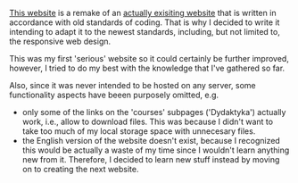 [This website](https://kepmon.github.io/Website_ZChA/) is a remake of an [actually exisiting website](https://www.zcha.pwr.edu.pl/) that is written in accordance with old standards of coding. That is why I decided to write it intending to adapt it to the newest standards, including, but not limited to, the responsive web design.

This was my first 'serious' website so it could certainly be further improved, however, I tried to do my best with the knowledge that I've gathered so far.

Also, since it was never intended to be hosted on any server, some functionality aspects have beeen purposely omitted, e.g.

- only some of the links on the 'courses' subpages ('Dydaktyka') actually work, i.e., allow to download files. This was because I didn't want to take too much of my local storage space with unnecesary files.
- the English version of the website doesn't exist, because I recognized this would be actually a waste of my time since I wouldn't learn anything new from it. Therefore, I decided to learn new stuff instead by moving on to creating the next website.
